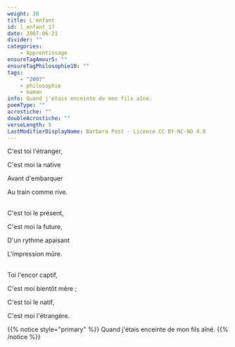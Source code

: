```yaml
---
weight: 38
title: L'enfant
id: l_enfant_17
date: 2007-06-21
divider: ""
categories:
    - Apprentissage
ensureTagAmour5: ""
ensureTagPhilosophie10: ""
tags:
    - "2007"
    - philosophie
    - maman
info: Quand j'étais enceinte de mon fils aîné.
poemType: ""
acrostiche: ""
doubleAcrostiche: ""
verseLength: 5
LastModifierDisplayName: Barbara Post - Licence CC BY-NC-ND 4.0
---
```

C'est toi l'étranger,

C'est moi la native

Avant d'embarquer

Au train comme rive.

 \
C'est toi le présent,

C'est moi la future,

D'un rythme apaisant

L'impression mûre.

 \
Toi l'encor captif,

C'est moi bientôt mère ;

C'est toi le natif,

C'est moi l'étrangère.

{{% notice style="primary" %}}
Quand j'étais enceinte de mon fils aîné.
{{% /notice %}}
